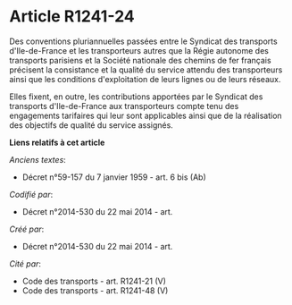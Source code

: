 # Article R1241-24

Des conventions pluriannuelles passées entre le Syndicat des transports d'Ile-de-France et les transporteurs autres que la
Régie autonome des transports parisiens et la Société nationale des chemins de fer français précisent la consistance et la
qualité du service attendu des transporteurs ainsi que les conditions d'exploitation de leurs lignes ou de leurs réseaux.

Elles fixent, en outre, les contributions apportées par le Syndicat des transports d'Ile-de-France aux transporteurs compte
tenu des engagements tarifaires qui leur sont applicables ainsi que de la réalisation des objectifs de qualité du service
assignés.

**Liens relatifs à cet article**

_Anciens textes_:

  - Décret n°59-157 du 7 janvier 1959 - art. 6 bis (Ab)

_Codifié par_:

  - Décret n°2014-530 du 22 mai 2014 - art.

_Créé par_:

  - Décret n°2014-530 du 22 mai 2014 - art.

_Cité par_:

  - Code des transports - art. R1241-21 (V)
  - Code des transports - art. R1241-48 (V)
